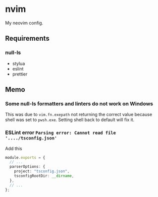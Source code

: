 # nvim

My neovim config.

## Requirements

### null-ls

- stylua
- eslint
- prettier

## Memo

### Some null-ls formatters and linters do not work on Windows

This was due to `vim.fn.exepath` not returning the correct value because shell was set to `pwsh.exe`.
Setting shell back to default will fix it.

### ESLint error `Parsing error: Cannot read file '..../tsconfig.json'`

Add this

```typescript
module.exports = {
  // ...
  parserOptions: {
    project: "tsconfig.json",
    tsconfigRootDir: __dirname,
  },
  // ...
};
```
